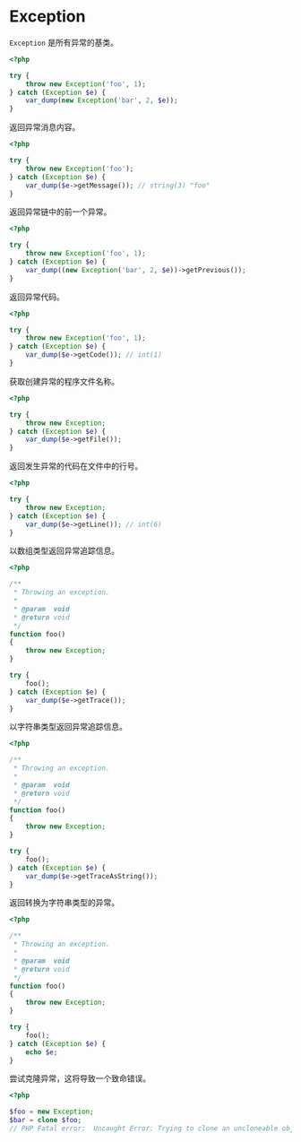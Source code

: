 # Exception

`Exception` 是所有异常的基类。

```php
<?php

try {
    throw new Exception('foo', 1);
} catch (Exception $e) {
    var_dump(new Exception('bar', 2, $e));
}

```

返回异常消息内容。

```php
<?php

try {
    throw new Exception('foo');
} catch (Exception $e) {
    var_dump($e->getMessage()); // string(3) "foo"
}

```

返回异常链中的前一个异常。

```php
<?php

try {
    throw new Exception('foo', 1);
} catch (Exception $e) {
    var_dump((new Exception('bar', 2, $e))->getPrevious());
}

```

返回异常代码。

```php
<?php

try {
    throw new Exception('foo', 1);
} catch (Exception $e) {
    var_dump($e->getCode()); // int(1)
}

```

获取创建异常的程序文件名称。

```php
<?php

try {
    throw new Exception;
} catch (Exception $e) {
    var_dump($e->getFile());
}

```

返回发生异常的代码在文件中的行号。

```php
<?php

try {
    throw new Exception;
} catch (Exception $e) {
    var_dump($e->getLine()); // int(6)
}

```

以数组类型返回异常追踪信息。

```php
<?php

/**
 * Throwing an exception.
 *
 * @param  void
 * @return void
 */
function foo()
{
    throw new Exception;
}

try {
    foo();
} catch (Exception $e) {
    var_dump($e->getTrace());
}

```

以字符串类型返回异常追踪信息。

```php
<?php

/**
 * Throwing an exception.
 *
 * @param  void
 * @return void
 */
function foo()
{
    throw new Exception;
}

try {
    foo();
} catch (Exception $e) {
    var_dump($e->getTraceAsString());
}

```

返回转换为字符串类型的异常。

```php
<?php

/**
 * Throwing an exception.
 *
 * @param  void
 * @return void
 */
function foo()
{
    throw new Exception;
}

try {
    foo();
} catch (Exception $e) {
    echo $e;
}

```

尝试克隆异常，这将导致一个致命错误。

```php
<?php

$foo = new Exception;
$bar = clone $foo;
// PHP Fatal error:  Uncaught Error: Trying to clone an uncloneable object of class Exception.

```

